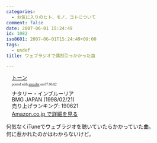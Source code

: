 ```yaml
---
categories:
  - お気に入りのヒト、モノ、コトについて
comment: false
date: 2007-06-01 15:24:49
id: 1082
iso8601: 2007-06-01T15:24:49+09:00
tags:
  - undef
title: ウェブラジオで偶然引っかかった曲

---
```


<div class="entry-body">
                                 <div class="amazlet-box" style="margin-bottom:0px;"><div class="amazlet-image" style="float:left;"><a href="http://www.amazon.co.jp/exec/obidos/ASIN/B00000JO44/nqounet-22/ref=nosim/" name="amazletlink" id="amazletlink"></a></div><div class="amazlet-info" style="float:left;margin-left:15px;line-height:120%"><div class="amazlet-name" style="margin-bottom:10px;line-height:120%"><a href="http://www.amazon.co.jp/exec/obidos/ASIN/B00000JO44/nqounet-22/ref=nosim/" name="amazletlink" id="amazletlink">トーン</a><div class="amazlet-powered-date" style="font-size:7pt;margin-top:5px;font-family:verdana;line-height:120%">posted with <a href="http://app.amazlet.com/amazlet/" title="トーン">amazlet</a> on 07.06.02</div></div><div class="amazlet-detail">ナタリー・インブルーリア <br />BMG JAPAN (1998/02/21)<br />売り上げランキング: 190621<br /></div><div class="amazlet-link" style="margin-top: 5px"><a href="http://www.amazon.co.jp/exec/obidos/ASIN/B00000JO44/nqounet-22/ref=nosim/" name="amazletlink" id="amazletlink">Amazon.co.jp で詳細を見る</a></div></div><div class="amazlet-footer" style="clear: left"></div></div>

<p>何気なくiTuneでウェブラジオを聴いていたらかかっていた曲。<br />
何に惹かれたのかはわからないけど。<br /></p>
                              </div>
    	